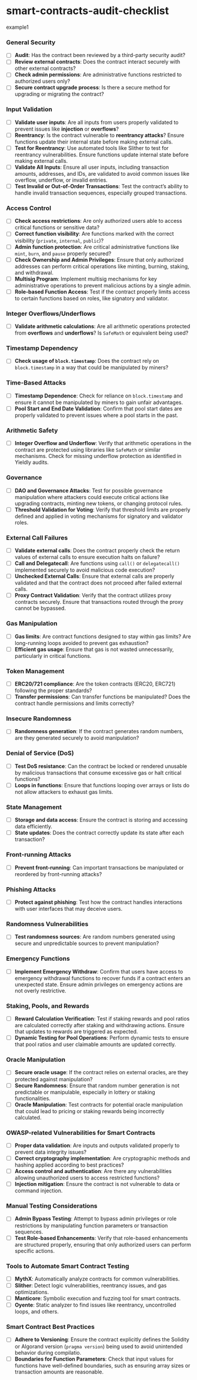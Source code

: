 # smart-contracts-audit-checklist

example1

### **General Security**
- [ ] **Audit**: Has the contract been reviewed by a third-party security audit?
- [ ] **Review external contracts**: Does the contract interact securely with other external contracts?
- [ ] **Check admin permissions**: Are administrative functions restricted to authorized users only?
- [ ] **Secure contract upgrade process**: Is there a secure method for upgrading or migrating the contract?

### **Input Validation**
- [ ] **Validate user inputs**: Are all inputs from users properly validated to prevent issues like **injection** or **overflows**?
- [ ] **Reentrancy**: Is the contract vulnerable to **reentrancy attacks**? Ensure functions update their internal state before making external calls.
- [ ] **Test for Reentrancy**: Use automated tools like Slither to test for reentrancy vulnerabilities. Ensure functions update internal state before making external calls.
- [ ] **Validate All Inputs**: Ensure all user inputs, including transaction amounts, addresses, and IDs, are validated to avoid common issues like overflow, underflow, or invalid entries.
- [ ] **Test Invalid or Out-of-Order Transactions**: Test the contract’s ability to handle invalid transaction sequences, especially grouped transactions.

### **Access Control**
- [ ] **Check access restrictions**: Are only authorized users able to access critical functions or sensitive data?
- [ ] **Correct function visibility**: Are functions marked with the correct visibility (`private`, `internal`, `public`)?
- [ ] **Admin function protection**: Are critical administrative functions like `mint`, `burn`, and `pause` properly secured?
- [ ] **Check Ownership and Admin Privileges**: Ensure that only authorized addresses can perform critical operations like minting, burning, staking, and withdrawal.
- [ ] **Multisig Program**: Implement multisig mechanisms for key administrative operations to prevent malicious actions by a single admin.
- [ ] **Role-based Function Access**: Test if the contract properly limits access to certain functions based on roles, like signatory and validator.

### **Integer Overflows/Underflows**
- [ ] **Validate arithmetic calculations**: Are all arithmetic operations protected from **overflows** and **underflows**? Is `SafeMath` or equivalent being used?

### **Timestamp Dependency**
- [ ] **Check usage of `block.timestamp`**: Does the contract rely on `block.timestamp` in a way that could be manipulated by miners?

### **Time-Based Attacks**
- [ ] **Timestamp Dependence**: Check for reliance on `block.timestamp` and ensure it cannot be manipulated by miners to gain unfair advantages.
- [ ] **Pool Start and End Date Validation**: Confirm that pool start dates are properly validated to prevent issues where a pool starts in the past.

### **Arithmetic Safety**
- [ ] **Integer Overflow and Underflow**: Verify that arithmetic operations in the contract are protected using libraries like `SafeMath` or similar mechanisms. Check for missing underflow protection as identified in Yieldly audits.

### **Governance**
- [ ] **DAO and Governance Attacks**: Test for possible governance manipulation where attackers could execute critical actions like upgrading contracts, minting new tokens, or changing protocol rules.
- [ ] **Threshold Validation for Voting**: Verify that threshold limits are properly defined and applied in voting mechanisms for signatory and validator roles.

### **External Call Failures**
- [ ] **Validate external calls**: Does the contract properly check the return values of external calls to ensure execution halts on failure?
- [ ] **Call and Delegatecall**: Are functions using `call()` or `delegatecall()` implemented securely to avoid malicious code execution?
- [ ] **Unchecked External Calls**: Ensure that external calls are properly validated and that the contract does not proceed after failed external calls.
- [ ] **Proxy Contract Validation**: Verify that the contract utilizes proxy contracts securely. Ensure that transactions routed through the proxy cannot be bypassed.

### **Gas Manipulation**
- [ ] **Gas limits**: Are contract functions designed to stay within gas limits? Are long-running loops avoided to prevent gas exhaustion?
- [ ] **Efficient gas usage**: Ensure that gas is not wasted unnecessarily, particularly in critical functions.

### **Token Management**
- [ ] **ERC20/721 compliance**: Are the token contracts (ERC20, ERC721) following the proper standards?
- [ ] **Transfer permissions**: Can transfer functions be manipulated? Does the contract handle permissions and limits correctly?

### **Insecure Randomness**
- [ ] **Randomness generation**: If the contract generates random numbers, are they generated securely to avoid manipulation?

### **Denial of Service (DoS)**
- [ ] **Test DoS resistance**: Can the contract be locked or rendered unusable by malicious transactions that consume excessive gas or halt critical functions?
- [ ] **Loops in functions**: Ensure that functions looping over arrays or lists do not allow attackers to exhaust gas limits.

### **State Management**
- [ ] **Storage and data access**: Ensure the contract is storing and accessing data efficiently.
- [ ] **State updates**: Does the contract correctly update its state after each transaction?

### **Front-running Attacks**
- [ ] **Prevent front-running**: Can important transactions be manipulated or reordered by front-running attacks?

### **Phishing Attacks**
- [ ] **Protect against phishing**: Test how the contract handles interactions with user interfaces that may deceive users.

### **Randomness Vulnerabilities**
- [ ] **Test randomness sources**: Are random numbers generated using secure and unpredictable sources to prevent manipulation?

### **Emergency Functions**
- [ ] **Implement Emergency Withdraw**: Confirm that users have access to emergency withdrawal functions to recover funds if a contract enters an unexpected state. Ensure admin privileges on emergency actions are not overly restrictive.

### **Staking, Pools, and Rewards**
- [ ] **Reward Calculation Verification**: Test if staking rewards and pool ratios are calculated correctly after staking and withdrawing actions. Ensure that updates to rewards are triggered as expected.
- [ ] **Dynamic Testing for Pool Operations**: Perform dynamic tests to ensure that pool ratios and user claimable amounts are updated correctly.

### **Oracle Manipulation**
- [ ] **Secure oracle usage**: If the contract relies on external oracles, are they protected against manipulation?
- [ ] **Secure Randomness**: Ensure that random number generation is not predictable or manipulable, especially in lottery or staking functionalities.
- [ ] **Oracle Manipulation**: Test contracts for potential oracle manipulation that could lead to pricing or staking rewards being incorrectly calculated.

### **OWASP-related Vulnerabilities for Smart Contracts**
- [ ] **Proper data validation**: Are inputs and outputs validated properly to prevent data integrity issues?
- [ ] **Correct cryptography implementation**: Are cryptographic methods and hashing applied according to best practices?
- [ ] **Access control and authentication**: Are there any vulnerabilities allowing unauthorized users to access restricted functions?
- [ ] **Injection mitigation**: Ensure the contract is not vulnerable to data or command injection.

### **Manual Testing Considerations**
- [ ] **Admin Bypass Testing**: Attempt to bypass admin privileges or role restrictions by manipulating function parameters or transaction sequences.
- [ ] **Test Role-based Enhancements**: Verify that role-based enhancements are structured properly, ensuring that only authorized users can perform specific actions.

### **Tools to Automate Smart Contract Testing**
- [ ] **MythX**: Automatically analyze contracts for common vulnerabilities.
- [ ] **Slither**: Detect logic vulnerabilities, reentrancy issues, and gas optimizations.
- [ ] **Manticore**: Symbolic execution and fuzzing tool for smart contracts.
- [ ] **Oyente**: Static analyzer to find issues like reentrancy, uncontrolled loops, and others.

### **Smart Contract Best Practices**
- [ ] **Adhere to Versioning**: Ensure the contract explicitly defines the Solidity or Algorand version (`pragma version`) being used to avoid unintended behavior during compilatio.
- [ ] **Boundaries for Function Parameters**: Check that input values for functions have well-defined boundaries, such as ensuring array sizes or transaction amounts are reasonable.
